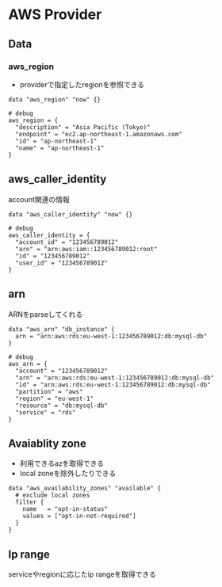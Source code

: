 # AWS Provider

## Data

### aws_region

* providerで指定したregionを参照できる

```hcl
data "aws_region" "now" {}

# debug
aws_region = {
  "description" = "Asia Pacific (Tokyo)"
  "endpoint" = "ec2.ap-northeast-1.amazonaws.com"
  "id" = "ap-northeast-1"
  "name" = "ap-northeast-1"
}
```

## aws_caller_identity

account関連の情報

```hcl
data "aws_caller_identity" "now" {}

# debug
aws_caller_identity = {
  "account_id" = "123456789012"
  "arn" = "arn:aws:iam::123456789012:root"
  "id" = "123456789012"
  "user_id" = "123456789012"
}
```

## arn

ARNをparseしてくれる

```hcl
data "aws_arn" "db_instance" {
  arn = "arn:aws:rds:eu-west-1:123456789012:db:mysql-db"
}

# debug
aws_arn = {
  "account" = "123456789012"
  "arn" = "arn:aws:rds:eu-west-1:123456789012:db:mysql-db"
  "id" = "arn:aws:rds:eu-west-1:123456789012:db:mysql-db"
  "partition" = "aws"
  "region" = "eu-west-1"
  "resource" = "db:mysql-db"
  "service" = "rds"
}
```

## Avaiablity zone

* 利用できるazを取得できる
* local zoneを除外したりできる

```hcl
data "aws_availability_zones" "available" {
  # exclude local zones
  filter {
    name   = "opt-in-status"
    values = ["opt-in-not-required"]
  }
}
```

## Ip range

serviceやregionに応じたip rangeを取得できる